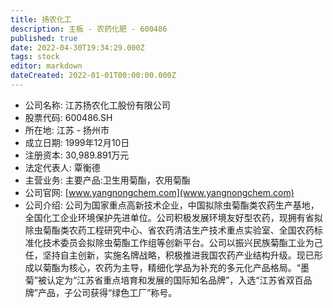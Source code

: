 ```yaml
---
title: 扬农化工
description: 主板 - 农药化肥 - 600486
published: true
date: 2022-04-30T19:34:29.000Z
tags: stock
editor: markdown
dateCreated: 2022-01-01T00:00:00.000Z
---
```


- 公司名称: 江苏扬农化工股份有限公司
- 股票代码: 600486.SH
- 所在地: 江苏 - 扬州市
- 成立日期: 1999年12月10日
- 注册资本: 30,989.891万元
- 法定代表人: 覃衡德
- 主营业务: 主要产品:卫生用菊酯，农用菊酯
- 公司官网: [www.yangnongchem.com](www.yangnongchem.com)
- 公司介绍: 公司为国家重点高新技术企业，中国拟除虫菊酯类农药生产基地，全国化工企业环境保护先进单位。公司积极发展环境友好型农药，现拥有省拟除虫菊酯类农药工程研究中心、省农药清洁生产技术重点实验室、全国农药标准化技术委员会拟除虫菊酯工作组等创新平台。公司以振兴民族菊酯工业为己任，坚持自主创新，实施名牌战略，积极推进我国农药产业结构升级。现已形成以菊酯为核心，农药为主导，精细化学品为补充的多元化产品格局。“墨菊”被认定为“江苏省重点培育和发展的国际知名品牌”，入选“江苏省双百品牌”产品，子公司获得“绿色工厂”称号。



